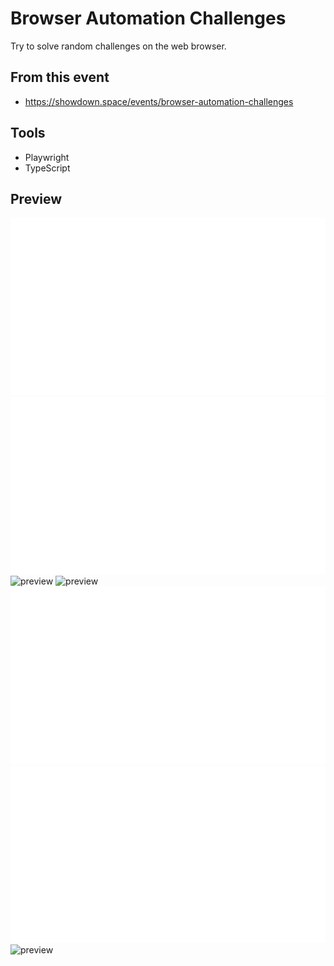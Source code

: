 # Browser Automation Challenges

Try to solve random challenges on the web browser.

## From this event

- https://showdown.space/events/browser-automation-challenges

## Tools

- Playwright
- TypeScript

## Preview

![preview](./test-results-archive/1_hunting-should-click-checkboxes-for-all-given-numbers-chromium/trace.webp)
![preview](./test-results-archive/2_seven-should-click-on-the-segments-to-display-the-number-chromium/trace.webp)
![preview](./test-results-archive/4_robot-should-navigate-to-finish-line-chromium/trace.webp)
![preview](./test-results-archive/5_button-should-solve-math-questions-chromium/trace.webp)
![preview](./test-results-archive/6_typing-should-solve-typing-challenge-chromium/trace.webp)
![preview](./test-results-archive/7_towers-should-sort-towers-chromium/trace.webp)
![preview](./test-results-archive/8_calendar-should-pick-the-correct-date-chromium/trace.webp)
